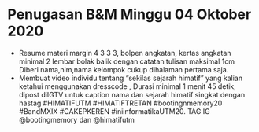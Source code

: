 # Penugasan B&M Minggu 04 Oktober 2020
- Resume materi margin 4 3 3 3, bolpen angkatan, kertas angkatan minimal 2 lembar bolak balik dengan catatan tulisan maksimal 1cm Diberi nama,nim,nama kelompok cukup dihalaman pertama saja.
- Membuat video individu tentang “sekilas sejarah himatif” yang kalian ketahui menggunakan  dresscode , Durasi minimal 1 menit 45 detik, dipost diIGTV untuk caption nama dan sejarah himatif singkat dengan hastag #HIMATIFUTM #HIMATIFTRETAN #bootingnmemory20 #BandMXIX #CAKEPKEREN #iniinformatikaUTM20. TAG IG @bootingmemory dan @himatifutm